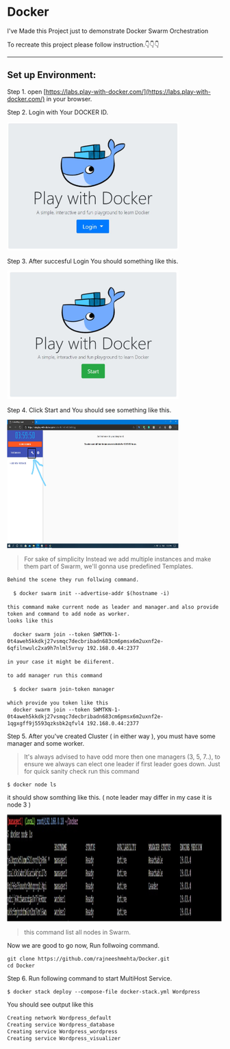 # Docker

I've Made this Project just to demonstrate Docker Swarm Orchestration

To recreate this project please follow instruction.:point_down::point_down::point_down:

___
## Set up Environment:
Step 1. open [https://labs.play-with-docker.com/](https://labs.play-with-docker.com/) in your browser.

Step 2. Login with Your DOCKER ID.


<img src="https://raw.githubusercontent.com/rajneeshmehta/Docker/master/Images/login.jpg" alt="alt text" width="400" height="300">

Step 3. After succesful Login You should something like this.

<img src="https://github.com/rajneeshmehta/Docker/blob/master/Images/Start.jpg" alt="alt text" width="400" height="300">

Step 4. Click Start and You should see something like this. 

<img src="https://github.com/rajneeshmehta/Docker/blob/master/Images/InkedQuick_LI.jpg" alt="alt text" width="400" height="300">  


> For sake of simplicity Instead we add multiple instances and make them part of Swarm, we'll gonna use predefined Templates.
```
Behind the scene they run follwing command.

  $ docker swarm init --advertise-addr $(hostname -i)

this command make current node as leader and manager.and also provide token and command to add node as worker.
looks like this

  docker swarm join --token SWMTKN-1-0t4aweh5kkdkj27vsmqc7decbribadn683cm6pmsx6m2uxnf2e-6qfilnwulc2xa9h7nlml5vruy 192.168.0.44:2377

in your case it might be diiferent.

to add manager run this command

  $ docker swarm join-token manager
  
which provide you token like this
  docker swarm join --token SWMTKN-1-0t4aweh5kkdkj27vsmqc7decbribadn683cm6pmsx6m2uxnf2e-1qgxgff9j5593qzksbk2qfvl4 192.168.0.44:2377
  ```
 Step 5. After you've created Cluster ( in either way ), you must have some manager and some worker.
 > It's always advised to have odd more then one managers (3, 5, 7..), to ensure we always can elect one leader if first leader goes down.
 Just for quick sanity check run this command
 ```
 $ docker node ls
 ```
 it should show somthing like this. ( note leader may differ in my case it is node 3 )
 
 <img src="https://github.com/rajneeshmehta/Docker/blob/master/Images/node ls.jpg" alt="alt text" width="900" height="250">
 
 > this command list all nodes in Swarm.
 
 Now we are good to go now,
 Run follwoing command.
 ```
 git clone https://github.com/rajneeshmehta/Docker.git
 cd Docker
 ```
 Step 6. Run following command to start MultiHost Service.
 ```
 $ docker stack deploy --compose-file docker-stack.yml Wordpress
 ```
 You should see output like this
 ```
Creating network Wordpress_default
Creating service Wordpress_database
Creating service Wordpress_wordpress
Creating service Wordpress_visualizer
```
